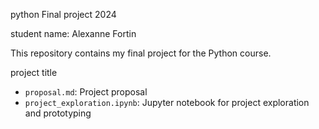 python Final project 2024

student name: Alexanne Fortin

This repository contains my final project for the Python course.

project title

- `proposal.md`: Project proposal
- `project_exploration.ipynb`: Jupyter notebook for project exploration and prototyping
